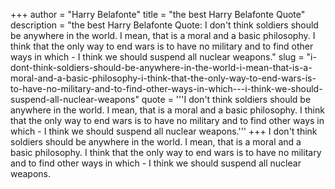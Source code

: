 +++
author = "Harry Belafonte"
title = "the best Harry Belafonte Quote"
description = "the best Harry Belafonte Quote: I don't think soldiers should be anywhere in the world. I mean, that is a moral and a basic philosophy. I think that the only way to end wars is to have no military and to find other ways in which - I think we should suspend all nuclear weapons."
slug = "i-dont-think-soldiers-should-be-anywhere-in-the-world-i-mean-that-is-a-moral-and-a-basic-philosophy-i-think-that-the-only-way-to-end-wars-is-to-have-no-military-and-to-find-other-ways-in-which---i-think-we-should-suspend-all-nuclear-weapons"
quote = '''I don't think soldiers should be anywhere in the world. I mean, that is a moral and a basic philosophy. I think that the only way to end wars is to have no military and to find other ways in which - I think we should suspend all nuclear weapons.'''
+++
I don't think soldiers should be anywhere in the world. I mean, that is a moral and a basic philosophy. I think that the only way to end wars is to have no military and to find other ways in which - I think we should suspend all nuclear weapons.
